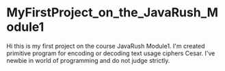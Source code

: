 # MyFirstProject_on_the_JavaRush_Module1

Hi this is my first project on the course JavaRush Module1. I'm created primitive program for encoding or decoding text usage ciphers Cesar. I've newbie in world of programming and do not judge strictly. 
